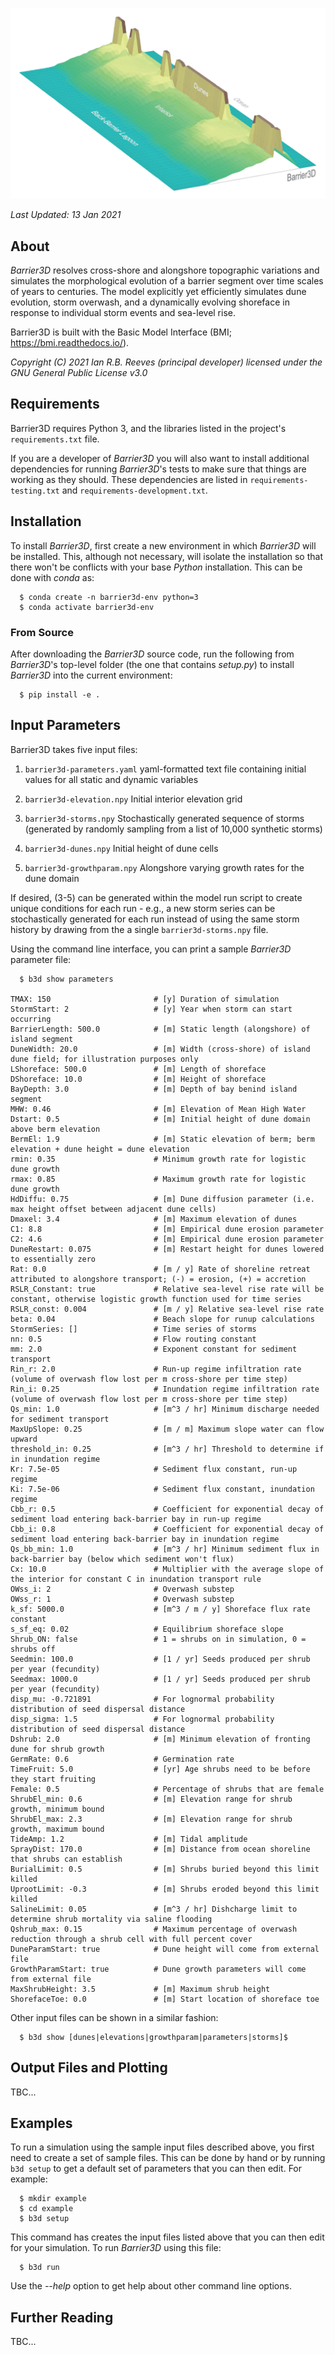 
![Barrier3D](/images/Barrier3D.png)

_Last Updated: 13 Jan 2021_

## About

*Barrier3D* resolves cross-shore and alongshore topographic variations and simulates the morphological evolution of a barrier segment over time scales of years to centuries. The model explicitly yet efficiently simulates dune evolution, storm overwash, and a dynamically evolving shoreface in response to individual storm events and sea-level rise.

Barrier3D is built with the Basic Model Interface (BMI; https://bmi.readthedocs.io/).

_Copyright (C) 2021 Ian R.B. Reeves (principal developer) licensed under the GNU General Public License v3.0_

## Requirements 

Barrier3D requires Python 3, and the libraries listed in the project's `requirements.txt` file.

If you are a developer of *Barrier3D* you will also want to install
additional dependencies for running *Barrier3D*'s tests to make sure
that things are working as they should. These dependencies are listed
in `requirements-testing.txt` and `requirements-development.txt`.

## Installation

To install *Barrier3D*, first create a new environment in
which *Barrier3D* will be installed. This, although not necessary, will
isolate the installation so that there won't be conflicts with your
base *Python* installation. This can be done with *conda* as:

```
  $ conda create -n barrier3d-env python=3
  $ conda activate barrier3d-env
```

### From Source

After downloading the *Barrier3D* source code, run the following from
*Barrier3D*'s top-level folder (the one that contains *setup.py*) to
install *Barrier3D* into the current environment:

```
  $ pip install -e .
```

## Input Parameters

Barrier3D takes five input files:

1) `barrier3d-parameters.yaml`
    yaml-formatted text file containing initial values for all static and dynamic variables
    
2) `barrier3d-elevation.npy`
    Initial interior elevation grid
    
3) `barrier3d-storms.npy`
    Stochastically generated sequence of storms (generated by randomly sampling from a list of 10,000 synthetic storms)
    
4) `barrier3d-dunes.npy`
    Initial height of dune cells
    
5) `barrier3d-growthparam.npy`
    Alongshore varying growth rates for the dune domain

If desired, (3-5) can be generated within the model run script to create unique conditions for each run - e.g., a new storm series can be stochastically generated for each run instead of using the same storm history by drawing from the a single `barrier3d-storms.npy` file.

Using the command line interface, you can print a sample *Barrier3D* parameter file:

```
  $ b3d show parameters

TMAX: 150                       # [y] Duration of simulation
StormStart: 2                   # [y] Year when storm can start occurring
BarrierLength: 500.0            # [m] Static length (alongshore) of island segment
DuneWidth: 20.0                 # [m] Width (cross-shore) of island dune field; for illustration purposes only
LShoreface: 500.0               # [m] Length of shoreface
DShoreface: 10.0                # [m] Height of shoreface
BayDepth: 3.0                   # [m] Depth of bay benind island segment
MHW: 0.46                       # [m] Elevation of Mean High Water
Dstart: 0.5                     # [m] Initial height of dune domain above berm elevation
BermEl: 1.9                     # [m] Static elevation of berm; berm elevation + dune height = dune elevation
rmin: 0.35                      # Minimum growth rate for logistic dune growth
rmax: 0.85                      # Maximum growth rate for logistic dune growth
HdDiffu: 0.75                   # [m] Dune diffusion parameter (i.e. max height offset between adjacent dune cells)
Dmaxel: 3.4                     # [m] Maximum elevation of dunes
C1: 8.8                         # [m] Empirical dune erosion parameter
C2: 4.6                         # [m] Empirical dune erosion parameter
DuneRestart: 0.075              # [m] Restart height for dunes lowered to essentially zero
Rat: 0.0                        # [m / y] Rate of shoreline retreat attributed to alongshore transport; (-) = erosion, (+) = accretion
RSLR_Constant: true             # Relative sea-level rise rate will be constant, otherwise logistic growth function used for time series
RSLR_const: 0.004               # [m / y] Relative sea-level rise rate
beta: 0.04                      # Beach slope for runup calculations
StormSeries: []                 # Time series of storms
nn: 0.5                         # Flow routing constant
mm: 2.0                         # Exponent constant for sediment transport
Rin_r: 2.0                      # Run-up regime infiltration rate (volume of overwash flow lost per m cross-shore per time step)
Rin_i: 0.25                     # Inundation regime infiltration rate (volume of overwash flow lost per m cross-shore per time step)
Qs_min: 1.0                     # [m^3 / hr] Minimum discharge needed for sediment transport
MaxUpSlope: 0.25                # [m / m] Maximum slope water can flow upward
threshold_in: 0.25              # [m^3 / hr] Threshold to determine if in inundation regime
Kr: 7.5e-05                     # Sediment flux constant, run-up regime
Ki: 7.5e-06                     # Sediment flux constant, inundation regime
Cbb_r: 0.5                      # Coefficient for exponential decay of sediment load entering back-barrier bay in run-up regime
Cbb_i: 0.8                      # Coefficient for exponential decay of sediment load entering back-barrier bay in inundation regime
Qs_bb_min: 1.0                  # [m^3 / hr] Minimum sediment flux in back-barrier bay (below which sediment won't flux)
Cx: 10.0                        # Multiplier with the average slope of the interior for constant C in inundation transport rule
OWss_i: 2                       # Overwash substep
OWss_r: 1                       # Overwash substep
k_sf: 5000.0                    # [m^3 / m / y] Shoreface flux rate constant
s_sf_eq: 0.02                   # Equilibrium shoreface slope
Shrub_ON: false                 # 1 = shrubs on in simulation, 0 = shrubs off
Seedmin: 100.0                  # [1 / yr] Seeds produced per shrub per year (fecundity)
Seedmax: 1000.0                 # [1 / yr] Seeds produced per shrub per year (fecundity)
disp_mu: -0.721891              # For lognormal probability distribution of seed dispersal distance
disp_sigma: 1.5                 # For lognormal probability distribution of seed dispersal distance
Dshrub: 2.0                     # [m] Minimum elevation of fronting dune for shrub growth
GermRate: 0.6                   # Germination rate
TimeFruit: 5.0                  # [yr] Age shrubs need to be before they start fruiting
Female: 0.5                     # Percentage of shrubs that are female
ShrubEl_min: 0.6                # [m] Elevation range for shrub growth, minimum bound
ShrubEl_max: 2.3                # [m] Elevation range for shrub growth, maximum bound
TideAmp: 1.2                    # [m] Tidal amplitude
SprayDist: 170.0                # [m] Distance from ocean shoreline that shrubs can establish
BurialLimit: 0.5                # [m] Shrubs buried beyond this limit killed
UprootLimit: -0.3               # [m] Shrubs eroded beyond this limit killed
SalineLimit: 0.05               # [m^3 / hr] Dishcharge limit to determine shrub mortality via saline flooding
Qshrub_max: 0.15                # Maximum percentage of overwash reduction through a shrub cell with full percent cover
DuneParamStart: true            # Dune height will come from external file
GrowthParamStart: true          # Dune growth parameters will come from external file
MaxShrubHeight: 3.5             # [m] Maximum shrub height
ShorefaceToe: 0.0               # [m] Start location of shoreface toe
```
Other input files can be shown in a similar fashion: 

```
  $ b3d show [dunes|elevations|growthparam|parameters|storms]$
```

## Output Files and Plotting

TBC...


## Examples

To run a simulation using the sample input files described above, you first
need to create a set of sample files. This can be done by hand or by running
`b3d setup` to get a default set of parameters that you can then edit.
For example:

```
  $ mkdir example
  $ cd example
  $ b3d setup
```

This command has creates the input files listed above that you can then edit for your
simulation.  To run *Barrier3D* using this file:

```
  $ b3d run
```

Use the *--help* option to get help about other command line options.

## Further Reading

TBC...
